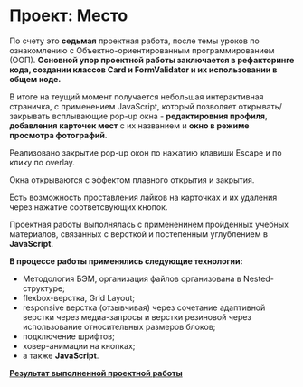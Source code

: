# Проект: Место

По счету это **седьмая** проектная работа, после темы уроков по ознакомлению с Объектно-ориентированным программированием (ООП). **Основной упор проектной работы заключается в рефакторинге кода, создании классов Card и FormValidator и их использовании в общем коде.**


В итоге на теущий момент получается небольшая интерактивная страничка, с применением JavaScript, который позволяет открывать/ закрывать всплывающие pop-up окна - **редактировния профиля**, **добавления карточек мест** с их названием и **окно в режиме просмотра фотографий**.

Реализовано закрытие pop-up окон по нажатию клавиши Escape и по клику по overlay.

Окна открываются с эффектом плавного открытия и закрытия.

Есть возможность проставления лайков на карточках и их удаления через нажатие соответсвующих кнопок.

Проектная работы выполнялась с примененинем пройденных учебных материалов, связанных с версткой и постепенным углублением в **JavaScript**.


**В процессе работы применялись следующие технологии:**
* Методология БЭМ, организация файлов организована в Nested-структуре;
* flexbox-верстка, Grid Layout;
* responsive верстка (отзывчивая) через сочетание адаптивной верстки через медиа-запросы и верстки резиновой через использование относительных размеров блоков;
* подключение шрифтов;
* ховер-анимации на кнопках;
* а также  **JavaScript**.

**[Результат выполненной проектной работы](https://sibisov-artem.github.io/mesto/)**
